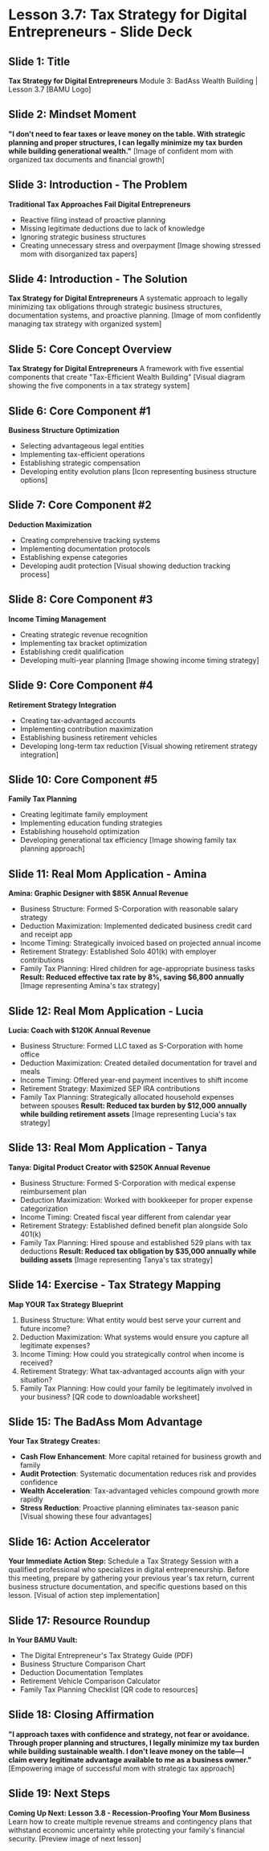 # Lesson 3.7: Tax Strategy for Digital Entrepreneurs - Slide Deck

## Slide 1: Title
**Tax Strategy for Digital Entrepreneurs**
Module 3: BadAss Wealth Building | Lesson 3.7
[BAMU Logo]

## Slide 2: Mindset Moment
**"I don't need to fear taxes or leave money on the table. With strategic planning and proper structures, I can legally minimize my tax burden while building generational wealth."**
[Image of confident mom with organized tax documents and financial growth]

## Slide 3: Introduction - The Problem
**Traditional Tax Approaches Fail Digital Entrepreneurs**
- Reactive filing instead of proactive planning
- Missing legitimate deductions due to lack of knowledge
- Ignoring strategic business structures
- Creating unnecessary stress and overpayment
[Image showing stressed mom with disorganized tax papers]

## Slide 4: Introduction - The Solution
**Tax Strategy for Digital Entrepreneurs**
A systematic approach to legally minimizing tax obligations through strategic business structures, documentation systems, and proactive planning.
[Image of mom confidently managing tax strategy with organized system]

## Slide 5: Core Concept Overview
**Tax Strategy for Digital Entrepreneurs**
A framework with five essential components that create "Tax-Efficient Wealth Building"
[Visual diagram showing the five components in a tax strategy system]

## Slide 6: Core Component #1
**Business Structure Optimization**
- Selecting advantageous legal entities
- Implementing tax-efficient operations
- Establishing strategic compensation
- Developing entity evolution plans
[Icon representing business structure options]

## Slide 7: Core Component #2
**Deduction Maximization**
- Creating comprehensive tracking systems
- Implementing documentation protocols
- Establishing expense categories
- Developing audit protection
[Visual showing deduction tracking process]

## Slide 8: Core Component #3
**Income Timing Management**
- Creating strategic revenue recognition
- Implementing tax bracket optimization
- Establishing credit qualification
- Developing multi-year planning
[Image showing income timing strategy]

## Slide 9: Core Component #4
**Retirement Strategy Integration**
- Creating tax-advantaged accounts
- Implementing contribution maximization
- Establishing business retirement vehicles
- Developing long-term tax reduction
[Visual showing retirement strategy integration]

## Slide 10: Core Component #5
**Family Tax Planning**
- Creating legitimate family employment
- Implementing education funding strategies
- Establishing household optimization
- Developing generational tax efficiency
[Image showing family tax planning approach]

## Slide 11: Real Mom Application - Amina
**Amina: Graphic Designer with $85K Annual Revenue**
- Business Structure: Formed S-Corporation with reasonable salary strategy
- Deduction Maximization: Implemented dedicated business credit card and receipt app
- Income Timing: Strategically invoiced based on projected annual income
- Retirement Strategy: Established Solo 401(k) with employer contributions
- Family Tax Planning: Hired children for age-appropriate business tasks
**Result: Reduced effective tax rate by 8%, saving $6,800 annually**
[Image representing Amina's tax strategy]

## Slide 12: Real Mom Application - Lucia
**Lucia: Coach with $120K Annual Revenue**
- Business Structure: Formed LLC taxed as S-Corporation with home office
- Deduction Maximization: Created detailed documentation for travel and meals
- Income Timing: Offered year-end payment incentives to shift income
- Retirement Strategy: Maximized SEP IRA contributions
- Family Tax Planning: Strategically allocated household expenses between spouses
**Result: Reduced tax burden by $12,000 annually while building retirement assets**
[Image representing Lucia's tax strategy]

## Slide 13: Real Mom Application - Tanya
**Tanya: Digital Product Creator with $250K Annual Revenue**
- Business Structure: Formed S-Corporation with medical expense reimbursement plan
- Deduction Maximization: Worked with bookkeeper for proper expense categorization
- Income Timing: Created fiscal year different from calendar year
- Retirement Strategy: Established defined benefit plan alongside Solo 401(k)
- Family Tax Planning: Hired spouse and established 529 plans with tax deductions
**Result: Reduced tax obligation by $35,000 annually while building assets**
[Image representing Tanya's tax strategy]

## Slide 14: Exercise - Tax Strategy Mapping
**Map YOUR Tax Strategy Blueprint**
1. Business Structure: What entity would best serve your current and future income?
2. Deduction Maximization: What systems would ensure you capture all legitimate expenses?
3. Income Timing: How could you strategically control when income is received?
4. Retirement Strategy: What tax-advantaged accounts align with your situation?
5. Family Tax Planning: How could your family be legitimately involved in your business?
[QR code to downloadable worksheet]

## Slide 15: The BadAss Mom Advantage
**Your Tax Strategy Creates:**
- **Cash Flow Enhancement**: More capital retained for business growth and family
- **Audit Protection**: Systematic documentation reduces risk and provides confidence
- **Wealth Acceleration**: Tax-advantaged vehicles compound growth more rapidly
- **Stress Reduction**: Proactive planning eliminates tax-season panic
[Visual showing these four advantages]

## Slide 16: Action Accelerator
**Your Immediate Action Step:**
Schedule a Tax Strategy Session with a qualified professional who specializes in digital entrepreneurship.
Before this meeting, prepare by gathering your previous year's tax return, current business structure documentation, and specific questions based on this lesson.
[Visual of action step implementation]

## Slide 17: Resource Roundup
**In Your BAMU Vault:**
- The Digital Entrepreneur's Tax Strategy Guide (PDF)
- Business Structure Comparison Chart
- Deduction Documentation Templates
- Retirement Vehicle Comparison Calculator
- Family Tax Planning Checklist
[QR code to resources]

## Slide 18: Closing Affirmation
**"I approach taxes with confidence and strategy, not fear or avoidance. Through proper planning and structures, I legally minimize my tax burden while building sustainable wealth. I don't leave money on the table—I claim every legitimate advantage available to me as a business owner."**
[Empowering image of successful mom with strategic tax approach]

## Slide 19: Next Steps
**Coming Up Next: Lesson 3.8 - Recession-Proofing Your Mom Business**
Learn how to create multiple revenue streams and contingency plans that withstand economic uncertainty while protecting your family's financial security.
[Preview image of next lesson]
